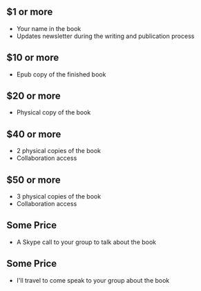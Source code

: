 $1 or more
----------
- Your name in the book
- Updates newsletter during the writing and publication process


$10 or more
-----------
- Epub copy of the finished book


$20 or more
-----------
- Physical copy of the book


$40 or more
-----------
- 2 physical copies of the book
- Collaboration access


$50 or more
-----------
- 3 physical copies of the book
- Collaboration access


Some Price
----------
- A Skype call to your group to talk about the book


Some Price
----------
- I'll travel to come speak to your group about the book
